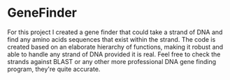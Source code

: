 # GeneFinder
For this project I created a gene finder that could take a strand of DNA and find any amino acids sequences that exist within the strand. The code is created based on an elaborate hierarchy of functions, making it robust and able to handle any strand of DNA provided it is real. Feel free to check the strands against BLAST or any other more professional DNA gene finding program, they're quite accurate.
